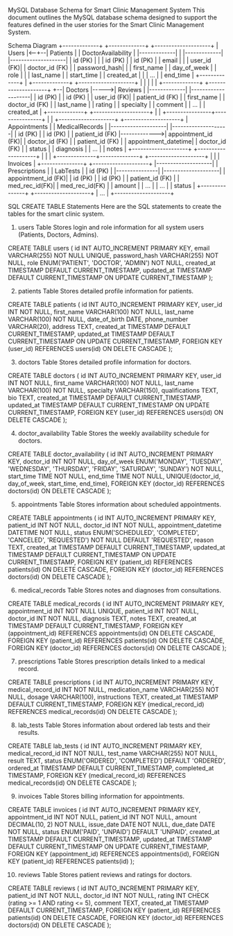 MySQL Database Schema for Smart Clinic Management System
This document outlines the MySQL database schema designed to support the features defined in the user stories for the Smart Clinic Management System.

Schema Diagram
+-------------+      +-------------+      +--------------------+
|    Users    |<--+--|   Patients  |      | DoctorAvailability |
|-------------|   |  |-------------|      |--------------------|
| id (PK)     |   |  | id (PK)     |      | id (PK)            |
| email       |   |  | user_id (FK)|      | doctor_id (FK)     |
| password_hash|  |  | first_name  |      | day_of_week        |
| role        |   |  | last_name   |      | start_time         |
| created_at  |   |  | ...         |      | end_time           |
+-------------+   |  +-------------+      +--------------------+
                  |         |
                  |         |
                  |  +-------------+      +--------------------+
                  +--|   Doctors   |----->|      Reviews       |
                     |-------------|      |--------------------|
                     | id (PK)     |      | id (PK)            |
                     | user_id (FK)|      | patient_id (FK)    |
                     | first_name  |      | doctor_id (FK)     |
                     | last_name   |      | rating             |
                     | specialty   |      | comment            |
                     | ...         |      | created_at         |
                     +-------------+      +--------------------+
                            |
                            |
           +----------------+----------------+
           |                                 |
+--------------------+              +--------------------+
|    Appointments    |              |   MedicalRecords   |
|--------------------|              |--------------------|
| id (PK)            |              | id (PK)            |
| patient_id (FK)    |------------->| appointment_id (FK)|
| doctor_id (FK)     |              | patient_id (FK)    |
| appointment_datetime|             | doctor_id (FK)     |
| status             |              | diagnosis          |
| ...                |              | notes              |
+--------------------+              +--------------------+
           |                                 |
           |                  +--------------+--------------+
+--------------------+        |                             |
|      Invoices      |  +---------------+         +--------------------+
|--------------------|  | Prescriptions |         |      LabTests      |
| id (PK)            |  |---------------|         |--------------------|
| appointment_id (FK)|  | id (PK)       |         | id (PK)            |
| patient_id (FK)    |  | med_rec_id(FK)|         | med_rec_id(FK)     |
| amount             |  | ...           |         | ...                |
| status             |  +---------------+         +--------------------+
| ...                |
+--------------------+

SQL CREATE TABLE Statements
Here are the SQL statements to create the tables for the smart clinic system.

1. users Table
Stores login and role information for all system users (Patients, Doctors, Admins).

CREATE TABLE users (
    id INT AUTO_INCREMENT PRIMARY KEY,
    email VARCHAR(255) NOT NULL UNIQUE,
    password_hash VARCHAR(255) NOT NULL,
    role ENUM('PATIENT', 'DOCTOR', 'ADMIN') NOT NULL,
    created_at TIMESTAMP DEFAULT CURRENT_TIMESTAMP,
    updated_at TIMESTAMP DEFAULT CURRENT_TIMESTAMP ON UPDATE CURRENT_TIMESTAMP
);

2. patients Table
Stores detailed profile information for patients.

CREATE TABLE patients (
    id INT AUTO_INCREMENT PRIMARY KEY,
    user_id INT NOT NULL,
    first_name VARCHAR(100) NOT NULL,
    last_name VARCHAR(100) NOT NULL,
    date_of_birth DATE,
    phone_number VARCHAR(20),
    address TEXT,
    created_at TIMESTAMP DEFAULT CURRENT_TIMESTAMP,
    updated_at TIMESTAMP DEFAULT CURRENT_TIMESTAMP ON UPDATE CURRENT_TIMESTAMP,
    FOREIGN KEY (user_id) REFERENCES users(id) ON DELETE CASCADE
);

3. doctors Table
Stores detailed profile information for doctors.

CREATE TABLE doctors (
    id INT AUTO_INCREMENT PRIMARY KEY,
    user_id INT NOT NULL,
    first_name VARCHAR(100) NOT NULL,
    last_name VARCHAR(100) NOT NULL,
    specialty VARCHAR(150),
    qualifications TEXT,
    bio TEXT,
    created_at TIMESTAMP DEFAULT CURRENT_TIMESTAMP,
    updated_at TIMESTAMP DEFAULT CURRENT_TIMESTAMP ON UPDATE CURRENT_TIMESTAMP,
    FOREIGN KEY (user_id) REFERENCES users(id) ON DELETE CASCADE
);

4. doctor_availability Table
Stores the weekly availability schedule for doctors.

CREATE TABLE doctor_availability (
    id INT AUTO_INCREMENT PRIMARY KEY,
    doctor_id INT NOT NULL,
    day_of_week ENUM('MONDAY', 'TUESDAY', 'WEDNESDAY', 'THURSDAY', 'FRIDAY', 'SATURDAY', 'SUNDAY') NOT NULL,
    start_time TIME NOT NULL,
    end_time TIME NOT NULL,
    UNIQUE(doctor_id, day_of_week, start_time, end_time),
    FOREIGN KEY (doctor_id) REFERENCES doctors(id) ON DELETE CASCADE
);

5. appointments Table
Stores information about scheduled appointments.

CREATE TABLE appointments (
    id INT AUTO_INCREMENT PRIMARY KEY,
    patient_id INT NOT NULL,
    doctor_id INT NOT NULL,
    appointment_datetime DATETIME NOT NULL,
    status ENUM('SCHEDULED', 'COMPLETED', 'CANCELED', 'REQUESTED') NOT NULL DEFAULT 'REQUESTED',
    reason TEXT,
    created_at TIMESTAMP DEFAULT CURRENT_TIMESTAMP,
    updated_at TIMESTAMP DEFAULT CURRENT_TIMESTAMP ON UPDATE CURRENT_TIMESTAMP,
    FOREIGN KEY (patient_id) REFERENCES patients(id) ON DELETE CASCADE,
    FOREIGN KEY (doctor_id) REFERENCES doctors(id) ON DELETE CASCADE
);

6. medical_records Table
Stores notes and diagnoses from consultations.

CREATE TABLE medical_records (
    id INT AUTO_INCREMENT PRIMARY KEY,
    appointment_id INT NOT NULL UNIQUE,
    patient_id INT NOT NULL,
    doctor_id INT NOT NULL,
    diagnosis TEXT,
    notes TEXT,
    created_at TIMESTAMP DEFAULT CURRENT_TIMESTAMP,
    FOREIGN KEY (appointment_id) REFERENCES appointments(id) ON DELETE CASCADE,
    FOREIGN KEY (patient_id) REFERENCES patients(id) ON DELETE CASCADE,
    FOREIGN KEY (doctor_id) REFERENCES doctors(id) ON DELETE CASCADE
);

7. prescriptions Table
Stores prescription details linked to a medical record.

CREATE TABLE prescriptions (
    id INT AUTO_INCREMENT PRIMARY KEY,
    medical_record_id INT NOT NULL,
    medication_name VARCHAR(255) NOT NULL,
    dosage VARCHAR(100),
    instructions TEXT,
    created_at TIMESTAMP DEFAULT CURRENT_TIMESTAMP,
    FOREIGN KEY (medical_record_id) REFERENCES medical_records(id) ON DELETE CASCADE
);

8. lab_tests Table
Stores information about ordered lab tests and their results.

CREATE TABLE lab_tests (
    id INT AUTO_INCREMENT PRIMARY KEY,
    medical_record_id INT NOT NULL,
    test_name VARCHAR(255) NOT NULL,
    result TEXT,
    status ENUM('ORDERED', 'COMPLETED') DEFAULT 'ORDERED',
    ordered_at TIMESTAMP DEFAULT CURRENT_TIMESTAMP,
    completed_at TIMESTAMP,
    FOREIGN KEY (medical_record_id) REFERENCES medical_records(id) ON DELETE CASCADE
);

9. invoices Table
Stores billing information for appointments.

CREATE TABLE invoices (
    id INT AUTO_INCREMENT PRIMARY KEY,
    appointment_id INT NOT NULL,
    patient_id INT NOT NULL,
    amount DECIMAL(10, 2) NOT NULL,
    issue_date DATE NOT NULL,
    due_date DATE NOT NULL,
    status ENUM('PAID', 'UNPAID') DEFAULT 'UNPAID',
    created_at TIMESTAMP DEFAULT CURRENT_TIMESTAMP,
    updated_at TIMESTAMP DEFAULT CURRENT_TIMESTAMP ON UPDATE CURRENT_TIMESTAMP,
    FOREIGN KEY (appointment_id) REFERENCES appointments(id),
    FOREIGN KEY (patient_id) REFERENCES patients(id)
);

10. reviews Table
Stores patient reviews and ratings for doctors.

CREATE TABLE reviews (
    id INT AUTO_INCREMENT PRIMARY KEY,
    patient_id INT NOT NULL,
    doctor_id INT NOT NULL,
    rating INT CHECK (rating >= 1 AND rating <= 5),
    comment TEXT,
    created_at TIMESTAMP DEFAULT CURRENT_TIMESTAMP,
    FOREIGN KEY (patient_id) REFERENCES patients(id) ON DELETE CASCADE,
    FOREIGN KEY (doctor_id) REFERENCES doctors(id) ON DELETE CASCADE
);

